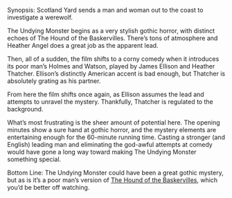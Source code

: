 Synopsis: Scotland Yard sends a man and woman out to the coast to investigate a werewolf.

The Undying Monster begins as a very stylish gothic horror, with distinct echoes of The Hound of the Baskervilles.  There’s tons of atmosphere and Heather Angel does a great job as the apparent lead. 

Then, all of a sudden, the film shifts to a corny comedy when it introduces its poor man’s Holmes and Watson, played by James Ellison and Heather Thatcher.  Ellison’s distinctly American accent is bad enough, but Thatcher is absolutely grating as his partner. 

From here the film shifts once again, as Ellison assumes the lead and attempts to unravel the mystery.  Thankfully, Thatcher is regulated to the background.

What’s most frustrating is the sheer amount of potential here.  The opening minutes show a sure hand at gothic horror, and the mystery elements are entertaining enough for the 60-minute running time.  Casting a stronger (and English) leading man and eliminating the god-awful attempts at comedy would have gone a long way toward making The Undying Monster something special.

Bottom Line: The Undying Monster could have been a great gothic mystery, but as is it’s a poor man’s version of <a href="/browse/reviews/the-hound-of-the-baskervilles-1959/">The Hound of the Baskervilles</a>, which you’d be better off watching.